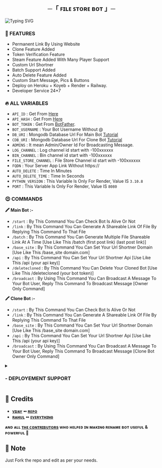 <h2 align="center">
  ─「 ꜰɪʟᴇ ꜱᴛᴏʀᴇ  ʙᴏᴛ 」─
</h2>

![Typing SVG](https://readme-typing-svg.herokuapp.com/?lines=AN+ADVANCE+FILE+STORE+BOT+;WITH+PERMANENT+LINKS,+CUSTOM+URL+;SHORTNER,+TOKEN+VERIFICATION,+;ClONE,+STREAM/DOWNLOAD+FEATURE+;CREATED+BY+RAHUL)
</p>



### 🥰 FEATURES

- Permanent Link By Using Website
- Clone Feature Added
- Token Verification Feature 
- Steam Feature Added With Many Player Support
- Custom Url Shortner
- Batch Support Added
- Auto Delete Feature Added
- Custom Start Message, Pics & Buttons
- Deploy on Heroku + Koyeb + Render + Railway.
- Developer Service 24*7


### 🔥 ALL VARIABLES

- `API_ID` : Get From [Here](https://youtu.be/RdMY6Lqfi9w)
- `API_HASH` : Get From [Here](https://youtu.be/RdMY6Lqfi9w)
- `BOT_TOKEN` : Get From [BotFather](https://youtu.be/aJILCCXfNVM).
- `BOT_USERNAME` : Your Bot Username Without @
- `DB_URI` : Mongodb Database Url For Main Bot [Tutorial](https://youtu.be/pMJpHoiu1go)
- `CDB_URI` : Mongodb Database Url For Clone Bot [Tutorial](https://youtu.be/pMJpHoiu1go)
- `ADMINS` : It mean Admin/Owner Id For Broadcasting Message.
- `LOG_CHANNEL` : Log channel id start with -100xxxxxx
- `BIN_CHANNEL` : Bin channel id start with -100xxxxxx
- `FILE_STORE_CHANNEL` : File Store Channel id start with -100xxxxxx
- `FQDN` : Your Server App Link Without https://
- `AUTO_DELETE` : Time In Minutes
- `AUTO_DELETE_TIME` : Time In Seconds
- `PYTHON_VERSION` : This Variable Is Only For Render, Value IS `3.10.8`
- `PORT` : This Variable Is Only For Render, Value IS `8080`


### 😍 COMMANDS

<b>🖍️ Main Bot :-</b>

- `/start` : By This Command You Can Check Bot Is Alive Or Not
- `/link` : By This Command You Can Generate A Shareable Link Of File By Replying This Command To That File
- `/batch` : By This Command You Can Generate Multiple File Shareable Link At A Time [Use Like This /batch (first post link) (last post link)]
- `/base_site` : By This Command You Can Set Your Url Shortner Domain [Use Like This /base_site domain.com]
- `/api` : By This Command You Can Set Your Url Shortner Api [Use Like This /api (your api key)]
- `/deletecloned` : By This Command You Can Delete Your Cloned Bot [Use Like This /deletecloned (your bot token)]
- `/broadcast` : By Using This Command You Can Broadcast A Message To Your Bot User, Reply This Command To Broadcast Message [Owner Only Command]

<b>🖍️ Clone Bot :-</b>

- `/start` : By This Command You Can Check Bot Is Alive Or Not
- `/link` : By This Command You Can Generate A Shareable Link Of File By Replying This Command To That File
- `/base_site` : By This Command You Can Set Your Url Shortner Domain [Use Like This /base_site domain.com]
- `/api` : By This Command You Can Set Your Url Shortner Api [Use Like This /api (your api key)]
- `/broadcast` : By Using This Command You Can Broadcast A Message To Your Bot User, Reply This Command To Broadcast Message [Clone Bot Owner Only Command]


<details>
<summary><h3>
- <b> DEPLOYEMENT SUPPORT </b>
</h3></summary>
<h3 align="center">
    ─「 ᴅᴇᴩʟᴏʏ ᴏɴ ʜᴇʀᴏᴋᴜ 」─
</h3>

<p align="center"><a href="https://heroku.com/deploy?template=https://github.com/CodexBots/File-Store-Bot">
  <img src="https://www.herokucdn.com/deploy/button.svg" alt="Deploy On Heroku">
</a></p>
<h3 align="center">
    ─「 ᴅᴇᴩʟᴏʏ ᴏɴ ᴋᴏʏᴇʙ 」─
</h3>
<p align="center"><a href="https://app.koyeb.com/deploy?type=git&repository=github.com/CodexBots/File-Store-Bot&branch=main&name=File-Store-Bot">
  <img src="https://www.koyeb.com/static/images/deploy/button.svg" alt="Deploy On Koyeb">
</a></p>
<h3 align="center">
    ─「 ᴅᴇᴩʟᴏʏ ᴏɴ ʀᴇɴᴅᴇʀ 」─
</h3>
<p align="center"><a href="https://render.com/deploy?repo=https://github.com/CodexBots/File-Store-Bot">
<img src="https://render.com/images/deploy-to-render-button.svg" alt="Deploy to Render">
</a></p></details>


## 💫 Credits

- <b>[ᴠɪᴊᴀʏ](https://github.com/VJBots)  ➻  [ʀᴇᴘᴏ](https://github.com/VJBots) </b>
- <b>[ʀᴀʜᴜʟ](https://github.com/CodeXBots)  ➻  [ᴇᴠᴇʀʏᴛʜɪɴɢ](https://youtube.com/@RahulReviews) </b>
 
<b>ᴀɴᴅ ᴀʟʟ [ᴛʜᴇ ᴄᴏɴᴛʀɪʙᴜᴛᴏʀs](https://telegram.me/CodeXSupport) ᴡʜᴏ ʜᴇʟᴩᴇᴅ ɪɴ ᴍᴀᴋɪɴɢ ʀᴇɴᴀᴍᴇ ʙᴏᴛ ᴜsᴇꜰᴜʟ & ᴩᴏᴡᴇʀꜰᴜʟ 🖤 </b>

## 📌 Note

Just Fork the repo and edit as per your needs.
